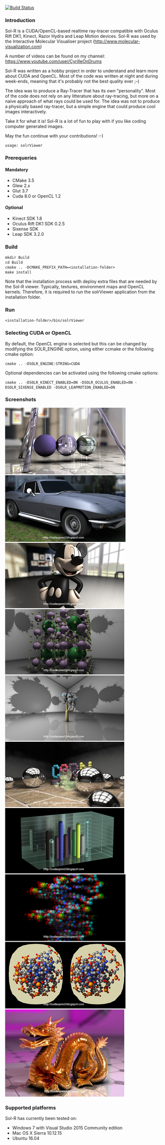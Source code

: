 [![Build Status](https://travis-ci.org/favreau/Sol-R.svg?branch=master)](https://travis-ci.org/favreau/Sol-R)

### Introduction
Sol-R is a CUDA/OpenCL-based realtime ray-tracer compatible with Oculus Rift DK1, Kinect, Razor Hydra and Leap Motion devices.
Sol-R was used by the Interactive Molecular Visualiser project (http://www.molecular-visualization.com)

A number of videos can be found on my channel: https://www.youtube.com/user/CyrilleOnDrums

Sol-R was written as a hobby project in order to understand and learn more about CUDA and OpenCL. Most of the code was written at night and during week-ends, meaning that it's probably not the best quality ever ;-)

The idea was to produce a Ray-Tracer that has its own "personality". Most of the code does not rely on any litterature about ray-tracing, but more on a naive approach of what rays could be used for. The idea was not to produce a physically based ray-tracer, but a simple engine that could produce cool images interactively.

Take it for what it is! Sol-R is a lot of fun to play with if you like coding computer generated images.

May the fun continue with your contributions! :-)

```
usage: solrViewer
```

### Prerequeries

#### Mandatory
- CMake 3.5
- Glew 2.x
- Glut 3.7
- Cuda 8.0 or OpenCL 1.2

#### Optional
- Kinect SDK 1.8
- Oculus Rift DK1 SDK 0.2.5
- Sixense SDK
- Leap SDK 3.2.0

### Build
```
mkdir Build
cd Build
cmake .. -DCMAKE_PREFIX_PATH=<installation-folder>
make install
```
Note that the installation process with deploy extra files that are needed by the Sol-R viewer. Typically, textures, environment maps and OpenCL kernels. Therefore, it is required to run the solrViewer application from the installation folder.

### Run
```
<installation-folder>/bin/solrViewer
```

### Selecting CUDA or OpenCL

By default, the OpenCL engine is selected but this can be changed by modifying the SOLR_ENGINE option, using either ccmake or the following cmake option:
```
cmake .. -DSOLR_ENGINE:STRING=CUDA
```

Optional dependencies can be activated using the following cmake options:
```
cmake .. -DSOLR_KINECT_ENABLED=ON -DSOLR_OCULUS_ENABLED=ON -DSOLR_SIXENSE_ENABLED -DSOLR_LEAPMOTION_ENABLED=ON
```

### Screenshots
![Sol-R_001](doc/images/Sol-R_001.png)
![Sol-R_002](doc/images/Sol-R_002.png)
![Sol-R_003](doc/images/Sol-R_003.png)
![Sol-R_004](doc/images/Sol-R_004.png)
![Sol-R_005](doc/images/Sol-R_005.png)
![Sol-R_006](doc/images/Sol-R_006.png)
![Sol-R_007](doc/images/Sol-R_007.png)
![Sol-R_008](doc/images/Sol-R_008.png)
![Sol-R_009](doc/images/Sol-R_009.png)
![Sol-R_009](doc/images/Sol-R_010.png)

### Supported platforms

Sol-R has currently been tested on:
- Windows 7 with Visual Studio 2015 Community edition
- Mac OS X Sierra 10.12.15
- Ubuntu 16.04
